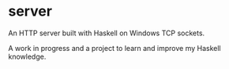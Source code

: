 # server

An HTTP server built with Haskell on Windows TCP sockets.

A work in progress and a project to learn and improve my Haskell knowledge.